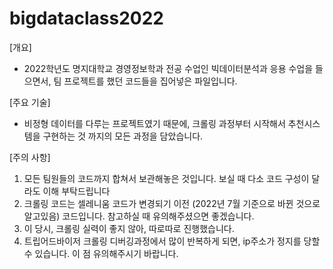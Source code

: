 # bigdataclass2022

[개요]
- 2022학년도 명지대학교 경영정보학과 전공 수업인 빅데이터분석과 응용 수업을 들으면서, 팀 프로젝트를 했던 코드들을 집어넣은 파일입니다.


[주요 기술]
- 비정형 데이터를 다루는 프로젝트였기 때문에, 크롤링 과정부터 시작해서 추천시스템을 구현하는 것 까지의 모든 과정을 담았습니다.

[주의 사항]
1. 모든 팀원들의 코드까지 합쳐서 보관해놓은 것입니다. 보실 때 다소 코드 구성이 달라도 이해 부탁드립니다
2. 크롤링 코드는 셀레니움 코드가 변경되기 이전 (2022년 7월 기준으로 바뀐 것으로 알고있음) 코드입니다. 참고하실 때 유의해주셨으면 좋겠습니다.
3. 이 당시, 크롤링 실력이 좋지 않아, 따로따로 진행했습니다.
4. 트립어드바이저 크롤링 디버깅과정에서 많이 반복하게 되면, ip주소가 정지를 당할 수 있습니다. 이 점 유의해주시기 바랍니다.
